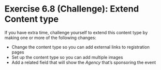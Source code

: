 # Exercise 6.8 \(Challenge\): Extend Content type

If you have extra time, challenge yourself to extend this content type by making one or more of the following changes:

* Change the content type so you can add external links to registration pages
* Set up the content type so you can add multiple images
* Add a related field that will show the _Agency_ that’s sponsoring the event
